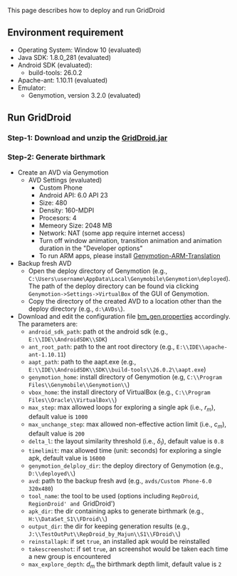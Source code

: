 <head>
    <script src="https://cdn.mathjax.org/mathjax/latest/MathJax.js?config=TeX-AMS-MML_HTMLorMML" type="text/javascript"></script>
    <script type="text/x-mathjax-config">
        MathJax.Hub.Config({
            tex2jax: {
            skipTags: ['script', 'noscript', 'style', 'textarea', 'pre'],
            inlineMath: [['$','$']]
            }
        });
    </script>
</head>

This page describes how to deploy and run GridDroid

## Environment requirement

* Operating System: Window 10 (evaluated)
* Java SDK: 1.8.0_281 (evaluated)
* Android SDK (evaluated):
  * build-tools: 26.0.2
* Apache-ant: 1.10.11 (evaluated)
* Emulator: 
  * Genymotion, version 3.2.0 (evaluated)
  


## Run GridDroid

### **Step-1**: Download and unzip the [GridDroid.jar](https://drive.google.com/file/d/136mLy5osarexJYg-Jln-RaB5TEvPBvfw/view?usp=sharing)

### **Step-2**: Generate birthmark
* Create an AVD via Genymotion
  * AVD Settings (evaluated)
    * Custom Phone
    * Android API: 6.0 API 23
    * Size: 480
    * Density: 160-MDPI
    * Procesors: 4
    * Memeory Size: 2048 MB
    * Network: NAT (some app require internet access)
    * Turn off window animation, transition animation and animation duration in the "Developer options"
    * To run ARM apps, please install [Genymotion-ARM-Translation](https://github.com/m9rco/Genymotion_ARM_Translation)
* Backup fresh AVD
  * Open the deploy directory of Genymotion (e.g., `C:\Users\username\AppData\Local\Genymobile\Genymotion\deployed`). The path of the deploy directory can be found via clicking ``Genymotion->Settings->VirtualBox`` of the GUI of Genymotion.
  * Copy the directory of the created AVD to a location other than the deploy directory (e.g., `d:\AVDs\`).
* Download and edit the configuration file [bm_gen.properties](bm_gen.properties) accordingly. The parameters are:
  * `android_sdk_path`: path ot the android sdk (e.g., `E:\\IDE\\AndroidSDK\\SDK`)
  * `ant_root_path`: path to the ant root directory (e.g., `E:\\IDE\\apache-ant-1.10.11`)
  * `aapt_path`:  path to the aapt.exe (e.g., `E:\\IDE\\AndroidSDK\\SDK\\build-tools\\26.0.2\\aapt.exe`)
  * `genymotion_home`:  install directory of Genymotion (e.g, `C:\\Program Files\\Genymobile\\Genymotion\\`)
  * `vbox_home`: the install directory of VirtualBox (e.g., `C:\\Program Files\\Oracle\\VirtualBox\\`)
  * `max_step`: max allowed loops for exploring a single apk (i.e., $r_m$), default value is `1000`
  * `max_unchange_step`:  max allowed non-effective action limit  (i.e., $c_m$), default value is `200`
  * `delta_l`: the layout similarity threshold (i.e., $\delta_l$), default value is `0.8`
  * `timelimit`: max allowed time (unit: seconds) for exploring a single apk, default value is `16000`
  * `genymotion_delploy_dir`: the deploy directory of Genymotion (e.g., `D:\\deployed\\`)
  * `avd`: path to the backup fresh avd (e.g., `avds/Custom Phone-6.0 320x480`)
  * `tool_name`: the tool to be used (options including `RepDroid`, `RegionDroid' and `GridDroid')
  * `apk_dir`: the dir containing apks to generate birthmark (e.g., `H:\\DataSet_S1\\FDroid\\`)
  * `output_dir`: the dir for keeping generation results (e.g., `J:\\TestOutPut\\RepDroid_by_Majun\\S1\\FDroid\\`)
  * `reinstallapk`: if set `true`, an installed apk would be reinstalled 
  * `takescreenshot`: if set `true`, an screenshot would be taken each time a new group is encountered
  * `max_explore_depth`: $d_m$ the birthmark depth limit, default value is `2`
